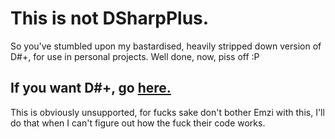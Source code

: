 # This is not DSharpPlus.

So you've stumbled upon my bastardised, heavily stripped down version of D#+, for use in personal projects. Well done, now, piss off :P

## If you want D#+, go [here.](https://github.com/DSharpPlus/DSharpPlus)

This is obviously unsupported, for fucks sake don't bother Emzi with this, I'll do that when I can't figure out how the fuck their code works.